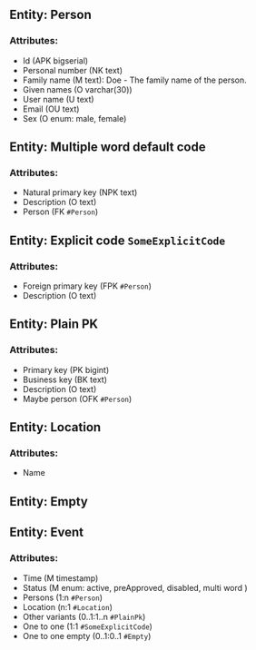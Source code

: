 ## Entity: Person

### Attributes:

- Id (APK bigserial)
- Personal number (NK text)
- Family name (M text): Doe - The family name of the person.
- Given names (O varchar(30))
- User name (U text)
- Email (OU text)
- Sex (O enum: male, female)


## Entity: Multiple word default code

### Attributes:

- Natural primary key (NPK text)
- Description (O text)
- Person (FK `#Person`)


## Entity: Explicit code `SomeExplicitCode`

### Attributes:

- Foreign primary key (FPK `#Person`)
- Description (O text)


## Entity: Plain PK

### Attributes:

- Primary key (PK bigint)
- Business key (BK text)
- Description (O text)
- Maybe person (OFK `#Person`)


## Entity: Location

### Attributes:

- Name


## Entity: Empty


## Entity: Event

### Attributes:

- Time (M timestamp)
- Status (M enum: active, preApproved, disabled,     multi    word )
- Persons (1:n `#Person`)
- Location (n:1 `#Location`)
- Other variants (0..1:1..n `#PlainPk`)
- One to one (1:1 `#SomeExplicitCode`)
- One to one empty (0..1:0..1 `#Empty`)
